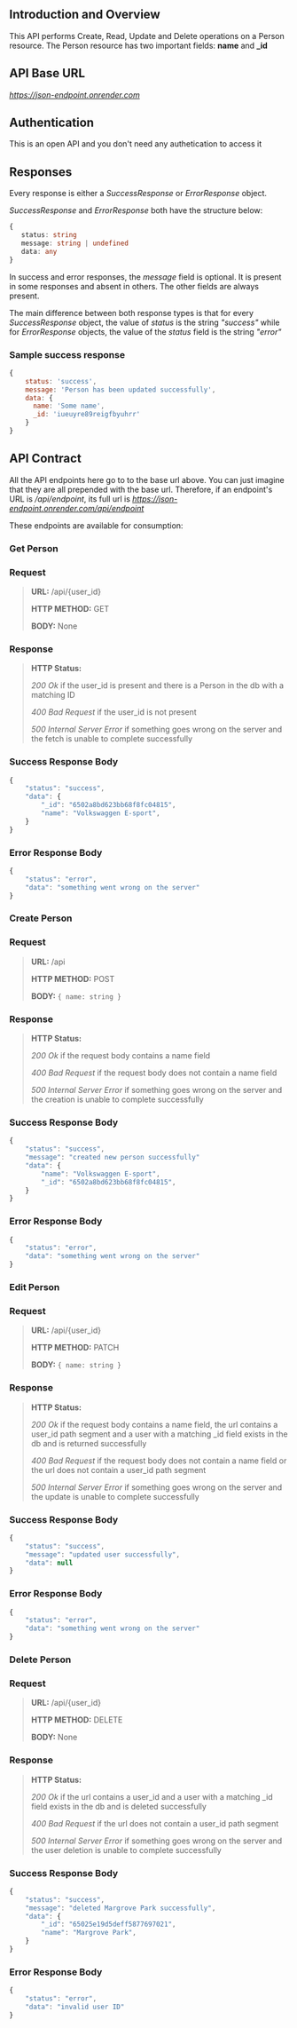 ## Introduction and Overview

This API performs Create, Read, Update and Delete operations on a Person resource.
The Person resource has two important fields: **name** and **_id**

## API Base URL

*https://json-endpoint.onrender.com*

## Authentication

This is an open API and you don't need any authetication to access it

## Responses

Every response is either a _SuccessResponse_ or _ErrorResponse_ object.

_SuccessResponse_ and _ErrorResponse_ both have the structure below:
 ```typescript
 {
    status: string
    message: string | undefined
    data: any
 }
 ```

In success and error responses, the *message* field is optional. It is present in some responses and absent in others. The other fields are always present.

The main difference between both response types is that for every _SuccessResponse_ object, the value of *status* is the string *"success"* while for _ErrorResponse_ objects, the value of the *status* field is the string *"error"*

### Sample success response

```javascript
{
    status: 'success',
    message: 'Person has been updated successfully',
    data: {
      name: 'Some name',
      _id: 'iueuyre89reigfbyuhrr'
    }
}
```

## API Contract

All the API endpoints here go to to the base url above. You can just imagine that they are all prepended with the base url. Therefore, if an endpoint's URL is */api/endpoint*, its full url is *https://json-endpoint.onrender.com/api/endpoint*

These endpoints are available for consumption:

### Get Person

### Request
> **URL:**  /api/{user_id}
>
> **HTTP METHOD:** GET
>
> **BODY:** None
### Response
> **HTTP Status:**
>
> _200 Ok_ if the user_id is present and there is a Person in the db with a matching ID
>
> _400 Bad Request_ if the user_id is not present
>
> _500 Internal Server Error_ if something goes wrong on the server and the fetch is unable to complete successfully
>
### Success Response Body
```javascript
{
    "status": "success",
    "data": {
        "_id": "6502a8bd623bb68f8fc04815",
        "name": "Volkswaggen E-sport",
    }
}
```
### Error Response Body
```javascript
{
    "status": "error",
    "data": "something went wrong on the server"
}
```

### Create Person

### Request
> **URL:**  /api
>
> **HTTP METHOD:** POST
>
> **BODY:** ```{ name: string }```
### Response
> **HTTP Status:**
>
> _200 Ok_ if the request body contains a name field
>
> _400 Bad Request_ if the request body does not contain a name field
>
> _500 Internal Server Error_ if something goes wrong on the server and the creation is unable to complete successfully
>
### Success Response Body
```javascript
{
    "status": "success",
    "message": "created new person successfully"
    "data": {
        "name": "Volkswaggen E-sport",
        "_id": "6502a8bd623bb68f8fc04815",
    }
}
```
### Error Response Body
```javascript
{
    "status": "error",
    "data": "something went wrong on the server"
}
```

### Edit Person

### Request
> **URL:**  /api/{user_id}
>
> **HTTP METHOD:** PATCH
>
> **BODY:** ```{ name: string }```
### Response
> **HTTP Status:**
>
> _200 Ok_ if the request body contains a name field, the url contains a user_id path segment and a user with a matching _id field exists in the db and is returned successfully
>
> _400 Bad Request_ if the request body does not contain a name field or the url does not contain a user_id path segment
>
> _500 Internal Server Error_ if something goes wrong on the server and the update is unable to complete successfully
>
### Success Response Body
```javascript
{
    "status": "success",
    "message": "updated user successfully",
    "data": null
}
```
### Error Response Body
```javascript
{
    "status": "error",
    "data": "something went wrong on the server"
}
```

### Delete Person

### Request
> **URL:**  /api/{user_id}
>
> **HTTP METHOD:** DELETE
>
> **BODY:** None
### Response
> **HTTP Status:**
>
> _200 Ok_ if the url contains a user_id and a user with a matching _id field exists in the db and is deleted successfully
>
> _400 Bad Request_ if the url does not contain a user_id path segment
>
> _500 Internal Server Error_ if something goes wrong on the server and the user deletion is unable to complete successfully
>
### Success Response Body
```javascript
{
    "status": "success",
    "message": "deleted Margrove Park successfully",
    "data": {
        "_id": "65025e19d5deff5877697021",
        "name": "Margrove Park",
    }
}
```
### Error Response Body
```javascript
{
    "status": "error",
    "data": "invalid user ID"
}
```